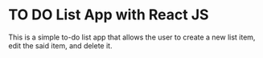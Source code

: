 # TO DO List App with React JS 
This is a simple to-do list app that allows the user to create a new list item, edit the said item, and delete it. 
